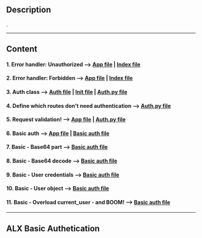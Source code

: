 ## Description

.

---

## Content

#### 1. Error handler: Unauthorized --> [App file](./api/v1/app.py) | [Index file](./pi/v1/views/index.py)

#### 2. Error handler: Forbidden --> [App file](./api/v1/app.py) | [Index file](./pi/v1/views/index.py)

#### 3. Auth class --> [Auth file](.api/v1/auth) | [Init file](./api/v1/auth/__init__.py) | [Auth.py file](./api/v1/auth/auth.py)

#### 4. Define which routes don't need authentication --> [Auth.py file](./api/v1/auth/auth.py)

#### 5. Request validation! --> [App file](./api/v1/app.py) | [Auth.py file](./api/v1/auth/auth.py)

#### 6. Basic auth --> [App file](./api/v1/app.py) | [Basic auth file](./api/v1/auth/basic_auth.py)

#### 7. Basic - Base64 part --> [Basic auth file](./api/v1/auth/basic_auth.py)

#### 8. Basic - Base64 decode --> [Basic auth file](./api/v1/auth/basic_auth.py)

#### 9. Basic - User credentials --> [Basic auth file](./api/v1/auth/basic_auth.py)

#### 10. Basic - User object --> [Basic auth file](./api/v1/auth/basic_auth.py)

#### 11. Basic - Overload current_user - and BOOM! --> [Basic auth file](./api/v1/auth/basic_auth.py)

---

## ALX Basic Authetication
